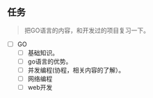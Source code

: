 ## 任务
> 把GO语言的内容，和开发过的项目复习一下。


* [ ] GO
  * [ ] 基础知识。
  * [ ] go语言的优势。
  * [ ] 并发编程(协程，相关内容的了解）。
  * [ ] 网络编程
  * [ ] web开发